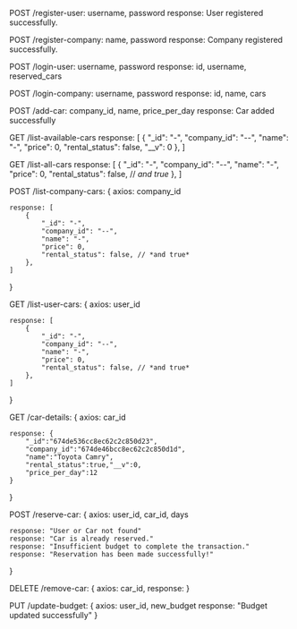 POST /register-user: username, password
response: User registered successfully.

POST /register-company: name, password
response: Company registered successfully.

POST /login-user: username, password
response: id, username, reserved_cars

POST /login-company: username, password
response: id, name, cars

POST /add-car: company_id, name, price_per_day
response: Car added successfully


GET /list-available-cars
response: [
    {
        "_id": "-",
        "company_id": "--",
        "name": "-",
        "price": 0, 
        "rental_status": false, 
        "__v": 0
    },
]

GET /list-all-cars
response: [
    {
        "_id": "-",
        "company_id": "--",
        "name": "-",
        "price": 0, 
        "rental_status": false, // *and true*
    },
]

POST /list-company-cars: {
    axios: company_id

    response: [
        {
            "_id": "-",
            "company_id": "--",
            "name": "-",
            "price": 0, 
            "rental_status": false, // *and true*
        },
    ]
}

GET /list-user-cars: {
    axios: user_id

    response: [
        {
            "_id": "-",
            "company_id": "--",
            "name": "-",
            "price": 0, 
            "rental_status": false, // *and true*
        },
    ]
}


GET /car-details: {
    axios: car_id

    response: {
        "_id":"674de536cc8ec62c2c850d23",
        "company_id":"674de46bcc8ec62c2c850d1d",
        "name":"Toyota Camry",
        "rental_status":true,"__v":0,
        "price_per_day":12
    }
}

POST /reserve-car: {
    axios: user_id, car_id, days

    response: "User or Car not found"
    response: "Car is already reserved."
    response: "Insufficient budget to complete the transaction."
    response: "Reservation has been made successfully!"
}

DELETE /remove-car: {
    axios: car_id,
    response: 
}

PUT /update-budget: {
    axios: user_id, new_budget
    response: "Budget updated successfully"
}